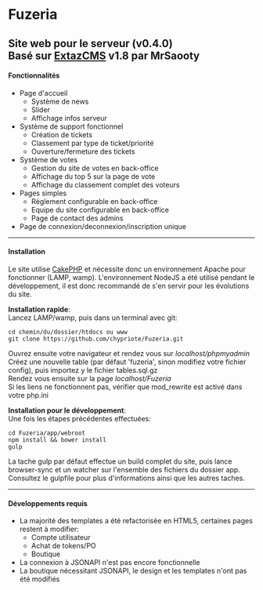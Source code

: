 # Fuzeria
Site web pour le serveur (v0.4.0)  
Basé sur [ExtazCMS](https://github.com/MrSaooty/ExtazCMS) v1.8 par MrSaooty
---
#### Fonctionnalités
* Page d'accueil
  *  Système de news
  *  Slider
  *  Affichage infos serveur
*  Système de support fonctionnel
   *  Création de tickets
   *  Classement par type de ticket/priorité
   *  Ouverture/fermeture des tickets
*  Système de votes
   *  Gestion du site de votes en back-office
   *  Affichage du top 5 sur la page de vote
   *  Affichage du classement complet des voteurs
*  Pages simples
   *  Règlement configurable en back-office
   *  Equipe du site configurable en back-office
   *  Page de contact des admins
*  Page de connexion/deconnexion/inscription unique
---
#### Installation
Le site utilise [CakePHP](http://cakephp.org/) et nécessite donc un environnement Apache pour fonctionner (LAMP, wamp). L'environnement NodeJS a été utilisé pendant le développement, il est donc recommandé de s'en servir pour les évolutions du site.  

__Installation rapide__:  
Lancez LAMP/wamp, puis dans un terminal avec git:
```
cd chemin/du/dossier/htdocs ou www
git clone https://github.com/chypriote/Fuzeria.git
```
Ouvrez ensuite votre navigateur et rendez vous sur *localhost/phpmyadmin*  
Créez une nouvelle table (par défaut 'fuzeria', sinon modifiez votre fichier config), puis importez y le fichier tables.sql.gz  
Rendez vous ensuite sur la page *localhost/Fuzeria*  
Si les liens ne fonctionnent pas, vérifier que mod_rewrite est activé dans votre php.ini

__Installation pour le développement__:  
Une fois les étapes précédentes effectuées:
```
cd Fuzeria/app/webroot
npm install && bower install
gulp
```
La tache gulp par défaut effectue un build complet du site, puis lance browser-sync et un watcher sur l'ensemble des fichiers du dossier app. Consultez le gulpfile pour plus d'informations ainsi que les autres taches.

---
#### Développements requis
* La majorité des templates a été refactorisée en HTML5, certaines pages restent à modifier:
    * Compte utilisateur
    * Achat de tokens/PO
    * Boutique
* La connexion à JSONAPI n'est pas encore fonctionnelle
* La boutique nécessitant JSONAPI, le design et les templates n'ont pas été modifiés
